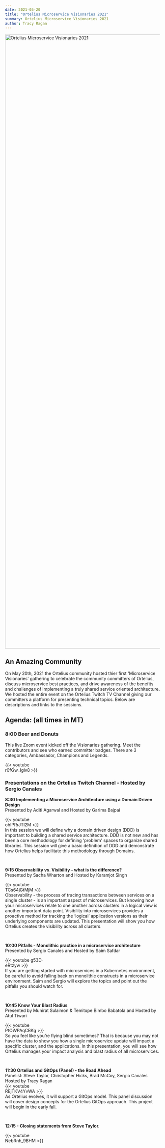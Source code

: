 ```yaml
---
date: 2021-05-20
title: "Ortelius Microservice Visionaries 2021"
summary: Ortelius Microservice Visionaries 2021
author: Tracy Ragan
---
```


<div class="col-center">
<img src="/images/ortelius-visonaires-date.png" alt="Ortelius Microservice Visionaries 2021" height="2000px" width="1000px" />
</div>
<p></p>

## An Amazing Community

On May 20th, 2021 the Ortelius community hosted thier first 'Microservice Visionaries' gathering to celebrate the community committers of Ortelius, discuss microservice best practices, and drive awareness of the benefits and challenges of implementing a truly shared service oriented architecture. We hosted the entire event on the Ortelius Twitch TV Channel giving our committers a platform for presenting technical topics. Below are descriptions and links to the sessions. 

## Agenda: (all times in MT)

### 8:00 Beer and Donuts 
This live Zoom event kicked off the Visionaries gathering. Meet the contributors and see who earned committer badges. There are 3 categories, Ambassador, Champions and Legends.
<div style="width:30%">
{{< youtube r0fGw_Igiv8 >}}
</div>

### Presentations on the Ortelius Twitch Channel  - Hosted by Sergio Canales

<p><strong> 8:30 Implementing a Microservice Architecture using a Domain Driven Design</strong> 
<br>Presented by Aditi Agarwal and Hosted by Garima Bajpai  
<div style="width:30%">
{{< youtube ohIPRrJTl2M >}}
</div>
In this session we will define why a domain driven design (DDD) is important to building a shared service architecture. DDD is not new and has been a core methodology for defining 'problem' spaces to organize shared libraries. This session will give a basic definition of DDD and demonstrate how Ortelius helps facilitate this methodology through Domains.</p>
<br>
  
<p><strong> 9:15 Observability vs. Visibility - what is the difference? </strong> 
<br>Presented by Sacha Wharton and Hosted by Karamjot Singh
<div style="width:30%">
{{< youtube TCs64jGtMjM >}}
</div>
Observability - the process of tracing transactions between services on a single cluster - is an important aspect of microservices. But knowing how your microservices relate to one another across clusters in a logical view is another important data point.  Visibility into microservices provides a proactive method for tracking the ‘logical’ application versions as their underlying components are updated. This presentation will show you how Ortelius creates the visibility across all clusters.</p>
<br>

<p><strong> 10:00 Pitfalls - Monolithic practice in a microservice architecture </strong>
<br>Presented by Sergio Canales and Hosted by Saim Safdar
<div style="width:30%">
{{< youtube g53D-eRtzyw >}}
</div>
If you are getting started with microservices in a Kubernetes environment, be careful to avoid falling back on monolithic constructs in a microservice environment. Saim and Sergio will explore the topics and point out the pitfalls you should watch for.</p>
<br>

<p><strong> 10:45 Know Your Blast Radius </strong>
<br>Presented by Munirat Sulaimon & Temitope Bimbo Babatola and Hosted by Atul Tiwari 
<div style="width:30%">
{{< youtube PtOWPAqCBKg >}}
</div>
So you feel like you’re flying blind sometimes? That is because you may not have the data to show you how a single microservice update will impact a specific cluster, and the applications. In this presentation, you will see how Ortelius manages your impact analysis and blast radius of all microservices.</p>
<br>
</p><strong> 11:30 Ortelius and GitOps (Panel) - the Road Ahead </strong>
<br>Panelist: Steve Taylor, Christopher Hicks,  Brad McCoy, Sergio Canales
<br>Hosted by Tracy Ragan
<div style="width:30%">
{{< youtube REjTKV4YvWA >}}
</div>
As Ortelius evolves, it will support a GitOps model. This panel discussion will cover design concepts for the Ortelius GitOps approach. This project will begin in the early fall.</p>
<br>
<p><strong> 12:15 - Closing statements from Steve Taylor.</strong>
<div style="width:30%">
{{< youtube NebRnh_9BHM >}}
</div></p>

